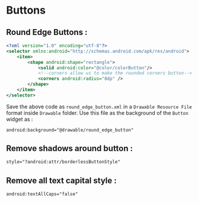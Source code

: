 # Buttons

## Round Edge Buttons :

```xml
<?xml version="1.0" encoding="utf-8"?>
<selector xmlns:android="http://schemas.android.com/apk/res/android">
    <item>
        <shape android:shape="rectangle">
            <solid android:color="@color/colorButton"/>
            <!--corners allow us to make the rounded corners button-->
            <corners android:radius="8dp" />
        </shape>
    </item>
</selector>
```
Save the above code as `round_edge_button.xml` in a `Drawable Resource File` format inside `Drawable` folder. 
Use this file as the background of the `Button` widget as :
```xml 
android:background="@drawable/round_edge_button"
```


## Remove shadows around button :

```xml
style="?android:attr/borderlessButtonStyle"
```

## Remove all text capital style :

```xml
android:textAllCaps="false"
```
